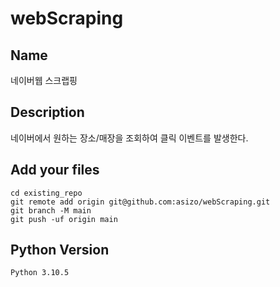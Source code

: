 # webScraping


## Name
네이버웹 스크랩핑

## Description
네이버에서 원하는 장소/매장을 조회하여 클릭 이벤트를 발생한다. 

## Add your files
```
cd existing_repo
git remote add origin git@github.com:asizo/webScraping.git
git branch -M main
git push -uf origin main
```

## Python Version
```
Python 3.10.5
```

## 




